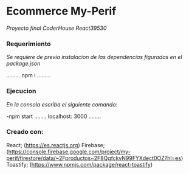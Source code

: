 # Ecommerce My-Perif

_Proyecto final CoderHouse React39530_

### Requerimiento
_Se requiere de previa instalacion de las dependencias figuradas en el package.json_

.........
npm i
.........


### Ejecucion
_En la consola escriba el siguiente comando:_

-npm start 
........
localhost: 3000
........


### Creado con:


React; (https://es.reactjs.org)
Firebase; (https://console.firebase.google.com/project/my-perif/firestore/data/~2Fproductos~2F8QgfckvN99FYXdect0OZ?hl=es)
Toastify; (https://www.npmjs.com/package/react-toastify)
